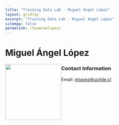 ```yaml
---
title: "Training Data Lab - Miguel Ángel López"
layout: gridlay
excerpt: "Training Data Lab - Miguel Ángel López"
sitemap: false
permalink: /team/malopez/
---
```


# Miguel Ángel López

<img src="https://training-datalab.com/images/team/malopez.jpg" class="img-responsive" width="180px" style="float: left" />

### Contact Information

Email: <a href="mailto:mlopez@uchile.cl">mlopez@uchile.cl</a><br />
<br />
